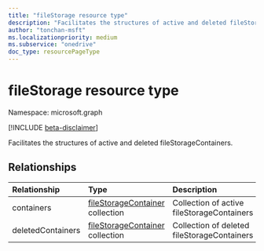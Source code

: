 ```yaml
---
title: "fileStorage resource type"
description: "Facilitates the structures of active and deleted fileStorageContainers"
author: "tonchan-msft"
ms.localizationpriority: medium
ms.subservice: "onedrive"
doc_type: resourcePageType
---
```


# fileStorage resource type

Namespace: microsoft.graph

[!INCLUDE [beta-disclaimer](../../includes/beta-disclaimer.md)]

Facilitates the structures of active and deleted fileStorageContainers.

## Relationships
|Relationship|Type|Description|
|:---|:---|:---|
|containers|[fileStorageContainer](../resources/filestoragecontainer.md) collection|Collection of active fileStorageContainers|
|deletedContainers|[fileStorageContainer](../resources/filestoragecontainer.md) collection|Collection of deleted fileStorageContainers|
